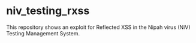# niv_testing_rxss
This repository shows an exploit for Reflected XSS in the Nipah virus (NiV) Testing Management System.
